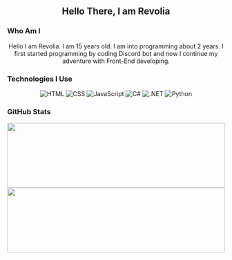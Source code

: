 <h2 align=center>Hello There, I am Revolia </h2>

### Who Am I

<p align=center>
Hello I am Revolia. I am 15 years old. I am into programming about 2 years. I first started programming by coding Discord bot and now I continue my adventure with Front-End developing.
</p>

### Technologies I Use

<div align=center>
<img alt="HTML" src="https://img.shields.io/badge/HTML5-E34F26?style=for-the-badge&logo=html5&logoColor=white">
<img alt="CSS" src="https://img.shields.io/badge/CSS3-1572B6?style=for-the-badge&logo=css3&logoColor=white">
<img alt="JavaScript" src="https://img.shields.io/badge/JavaScript-F7DF1E?style=for-the-badge&logo=javascript&logoColor=black">
<img alt="C#" src="https://img.shields.io/badge/C%23-239120?style=for-the-badge&logo=c-sharp&logoColor=white">
<img alt=".NET" src="https://img.shields.io/badge/.NET-5C2D91?style=for-the-badge&logo=.net&logoColor=white">
<img alt="Python" src="https://img.shields.io/badge/Python-3776AB?style=for-the-badge&logo=python&logoColor=white">
</div>

### GitHub Stats

<div align=center>
<img src="https://github-readme-stats.vercel.app/api?username=Revoliaa&show_icons=true&title_color=27a300&text_color=29BF12&icon_color=049829&bg_color=141523&hide_border=true&border_radius=10" width=100% height=150px>

<img src="https://github-readme-stats.vercel.app/api/top-langs/?username=Revoliaa&layout=compact&langs_count6&title_color=27a300&text_color=D0D0D0&bg_color=141523&hide_border=true&border_radius=10" width=100% height=150px>
</div>
